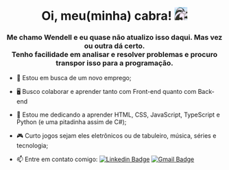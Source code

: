<h1 align="center"> Oi, meu(minha) cabra! <img width="30px" height="30px" src="https://github.com/tourianr/arquivo-api-upload/blob/master/9fudkPrt_400x400.jpg"> </h1>  
<h3 align="center">Me chamo Wendell e eu quase não atualizo isso daqui. Mas vez ou outra dá certo.<br>
Tenho facilidade em analisar e resolver problemas e procuro transpor isso para a programação. </h3>
  
- 🔭 Estou em busca de um novo emprego;

- 🖥️ Busco colaborar e aprender tanto com Front-end quanto com Back-end

- 🌱 Estou me dedicando a aprender HTML, CSS, JavaScript, TypeScript e Python (e uma pitadinha assim de C#);

- 🎮 Curto jogos sejam eles eletrônicos ou de tabuleiro, música, séries e tecnologia;

- 📫 Entre em contato comigo: [![Linkedin Badge](https://img.shields.io/badge/-Wendell_Regis-blue?style=flat&logo=Linkedin&logoColor=white&link=https://www.linkedin.com/in/tourian/)](https://www.linkedin.com/in/tourian/)
[![Gmail Badge](https://img.shields.io/badge/-r.wendell.regis@gmail.com-c14438?style=flat&logo=Gmail&logoColor=white&link=mailto:r.wendell.regis@gmail.com)](mailto:r.wendell.regis@gmail.com)

